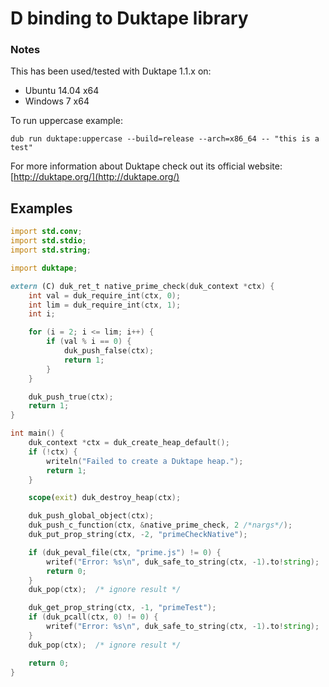 # D binding to Duktape library #

### Notes ###

This has been used/tested with Duktape 1.1.x on:

* Ubuntu 14.04 x64
* Windows 7 x64

To run uppercase example:

```
dub run duktape:uppercase --build=release --arch=x86_64 -- "this is a test"
```

For more information about Duktape check out its official website: [http://duktape.org/](http://duktape.org/)

## Examples
```D
import std.conv;
import std.stdio;
import std.string;

import duktape;

extern (C) duk_ret_t native_prime_check(duk_context *ctx) {
    int val = duk_require_int(ctx, 0);
    int lim = duk_require_int(ctx, 1);
    int i;

    for (i = 2; i <= lim; i++) {
        if (val % i == 0) {
            duk_push_false(ctx);
            return 1;
        }
    }

    duk_push_true(ctx);
    return 1;
}

int main() {
    duk_context *ctx = duk_create_heap_default();
    if (!ctx) {
        writeln("Failed to create a Duktape heap.");
        return 1;
    }

    scope(exit) duk_destroy_heap(ctx);

    duk_push_global_object(ctx);
    duk_push_c_function(ctx, &native_prime_check, 2 /*nargs*/);
    duk_put_prop_string(ctx, -2, "primeCheckNative");

    if (duk_peval_file(ctx, "prime.js") != 0) {
        writef("Error: %s\n", duk_safe_to_string(ctx, -1).to!string);
        return 0;
    }
    duk_pop(ctx);  /* ignore result */

    duk_get_prop_string(ctx, -1, "primeTest");
    if (duk_pcall(ctx, 0) != 0) {
        writef("Error: %s\n", duk_safe_to_string(ctx, -1).to!string);
    }
    duk_pop(ctx);  /* ignore result */

    return 0;
}
```